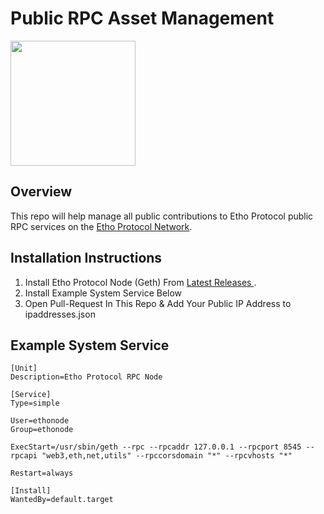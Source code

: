 # Public RPC Asset Management

<div class="bg-gray-dark">
<img src="https://github.com/Ether1Project/Ether-1-Branding/raw/master/PNG%20Logos/ethoProtocolBlack.png" width="200" />
</div>

## Overview

This repo will help manage all public contributions to Etho Protocol public RPC services on the [Etho Protocol Network](https://docs.ethoprotocol.com/ethofs/ethofs-introduction).

## Installation Instructions

1) Install Etho Protocol Node (Geth) From [Latest Releases ](https://github.com/Ether1Project/Ether1/releases/tag/V1.5.0).
2) Install Example System Service Below
3) Open Pull-Request In This Repo & Add Your Public IP Address to ipaddresses.json

## Example System Service
```
[Unit]
Description=Etho Protocol RPC Node

[Service]
Type=simple

User=ethonode
Group=ethonode

ExecStart=/usr/sbin/geth --rpc --rpcaddr 127.0.0.1 --rpcport 8545 --rpcapi "web3,eth,net,utils" --rpccorsdomain "*" --rpcvhosts "*"

Restart=always

[Install]
WantedBy=default.target
```

